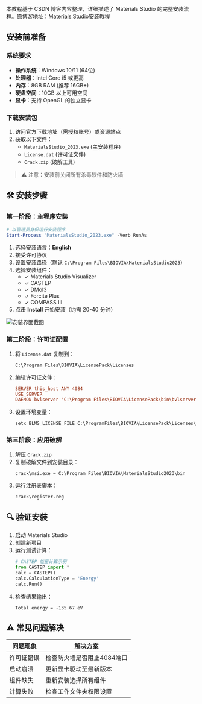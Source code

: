 本教程基于 CSDN 博客内容整理，详细描述了 Materials Studio 的完整安装流程。原博客地址：[Materials Studio安装教程](https://blog.csdn.net/qq_64441210/article/details/143591070?ops_request_misc=%257B%2522request%255Fid%2522%253A%2522f0c0db1625d357666ea75e0edcb72f6a%2522%252C%2522scm%2522%253A%252220140713.130102334..%2522%257D&request_id=f0c0db1625d357666ea75e0edcb72f6a&biz_id=0&utm_medium=distribute.pc_search_result.none-task-blog-2~all~sobaiduend~default-1-143591070-null-null.142^v102^pc_search_result_base9&utm_term=materials%20studio%E4%B8%8B%E8%BD%BD&spm=1018.2226.3001.4187)

## 安装前准备

### 系统要求
- **操作系统**：Windows 10/11 (64位)
- **处理器**：Intel Core i5 或更高
- **内存**：8GB RAM (推荐 16GB+)
- **硬盘空间**：10GB 以上可用空间
- **显卡**：支持 OpenGL 的独立显卡

### 下载安装包
1. 访问官方下载地址（需授权账号）或资源站点
2. 获取以下文件：
   - `MaterialsStudio_2023.exe` (主安装程序)
   - `License.dat` (许可证文件)
   - `Crack.zip` (破解工具)

> ⚠️ 注意：安装前关闭所有杀毒软件和防火墙

## 🛠 安装步骤

### 第一阶段：主程序安装
```powershell
# 以管理员身份运行安装程序
Start-Process "MaterialsStudio_2023.exe" -Verb RunAs
```

1. 选择安装语言：**English**
2. 接受许可协议
3. 设置安装路径（默认 `C:\Program Files\BIOVIA\MaterialsStudio2023`）
4. 选择安装组件：
   - ✓ Materials Studio Visualizer
   - ✓ CASTEP
   - ✓ DMol3
   - ✓ Forcite Plus
   - ✓ COMPASS III
5. 点击 **Install** 开始安装（约需 20-40 分钟）

![安装界面截图](https://example.com/install_interface.png)

### 第二阶段：许可证配置
1. 将 `License.dat` 复制到：
   ```
   C:\Program Files\BIOVIA\LicensePack\Licenses
   ```
2. 编辑许可证文件：
   ```ini
   SERVER this_host ANY 4084
   USE_SERVER
   DAEMON bvlserver "C:\Program Files\BIOVIA\LicensePack\bin\bvlserver.exe"
   ```
3. 设置环境变量：
   ```bat
   setx BLMS_LICENSE_FILE C:\ProgramFiles\BIOVIA\LicensePack\Licenses\License.dat
   ```

### 第三阶段：应用破解
1. 解压 `Crack.zip`
2. 复制破解文件到安装目录：
   ```
   crack\msi.exe → C:\Program Files\BIOVIA\MaterialsStudio2023\bin
   ```
3. 运行注册表脚本：
   ```bat
   crack\register.reg
   ```

## 🔍 验证安装
1. 启动 Materials Studio
2. 创建新项目
3. 运行测试计算：
   ```python
   # CASTEP 能量计算示例
   from CASTEP import *
   calc = CASTEP()
   calc.CalculationType = 'Energy'
   calc.Run()
   ```
4. 检查结果输出：
   ```
   Total energy = -135.67 eV
   ```

## ⚠️ 常见问题解决

| 问题现象 | 解决方案 |
|---------|----------|
| 许可证错误 | 检查防火墙是否阻止4084端口 |
| 启动崩溃 | 更新显卡驱动至最新版本 |
| 组件缺失 | 重新安装选择所有组件 |
| 计算失败 | 检查工作文件夹权限设置 |
